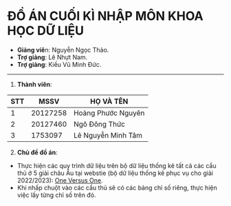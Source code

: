 # ĐỒ ÁN CUỐI KÌ NHẬP MÔN KHOA HỌC DỮ LIỆU 
- **Giảng viê**n: Nguyễn Ngọc Thảo. 
- **Trợ giảng**: Lê Nhựt Nam.
- **Trợ giảng**: Kiều Vũ Minh Đức.

---
1. **Thành viên**: 

|STT|MSSV|HỌ VÀ TÊN|
|---|----|---------|
|1  |20127258 |Hoàng Phước Nguyên|
|2  |20127460|Ngô Đông Thức|
|3| 1753097|Lê Nguyễn Minh Tâm|

2. **Chủ đề đồ án**: 

- Thực hiện các quy trình dữ liệu trên bộ dữ liệu thống kê tất cả các cầu thủ ở 5 giải châu Âu tại webstie (bộ dữ liệu thống kê phục vụ cho giải 2022/2023):  [One Versus One](https://one-versus-one.com/en/rankings/all/statistics).
- Khi nhấp chuột vào các cầu thủ sẽ có các bảng chỉ số riêng, thực hiện việc lấy từng chỉ số trên đó. 
